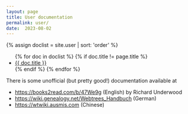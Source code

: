 ```yaml
---
layout: page
title: User documentation
permalink: user/
date:  2023-08-02
---
```


{% assign doclist = site.user | sort: 'order' %}
<ul>
    {% for doc in doclist %}
        {% if doc.title != page.title %}
            <li><a href="{{ doc.url }}">{{ doc.title }}</a></li>
        {% endif %}
    {% endfor %}
</ul>

There is some unofficial (but pretty good!) documentation available at
* <https://books2read.com/b/47We9g> (English) by Richard Underwood
* <https://wiki.genealogy.net/Webtrees_Handbuch> (German)
* <https://wtwiki.ausmis.com> (Chinese)
